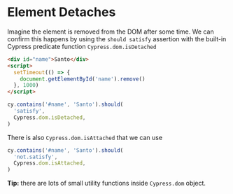 # Element Detaches

Imagine the element is removed from the DOM after some time. We can confirm this happens by using the `should satisfy` assertion with the built-in Cypress predicate function `Cypress.dom.isDetached`

<!-- fiddle Retry until the element is detached -->

```html hide
<div id="name">Santo</div>
<script>
  setTimeout(() => {
    document.getElementById('name').remove()
  }, 1000)
</script>
```

```js
cy.contains('#name', 'Santo').should(
  'satisfy',
  Cypress.dom.isDetached,
)
```

There is also `Cypress.dom.isAttached` that we can use

```js
cy.contains('#name', 'Santo').should(
  'not.satisfy',
  Cypress.dom.isAttached,
)
```

**Tip:** there are lots of small utility functions inside `Cypress.dom` object.

<!-- fiddle-end -->
